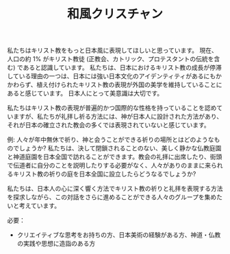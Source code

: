 ﻿---
widget: blank
active: true
headless: true
weight: 15

title: 和風クリスチャン

design:
  columns: "2"

  #spacing:
  #  padding: ["20px", "0", "20px", "0"]

---

私たちはキリスト教をもっと日本風に表現してほしいと思っています。 現在、人口の約 1% がキリスト教徒 (正教会、カトリック、プロテスタントの伝統を含む) であると認識しています。 私たちは、日本におけるキリスト教の成長が停滞している理由の一つは、日本には強い日本文化のアイデンティティがあるにもかかわらず、植え付けられたキリスト教の表現が外国の美学を維持していることにあると感じています。 日本人にとって美意識は大切です。

私たちはキリスト教の表現が普遍的かつ国際的な性格を持っていることを認めていますが、私たちが礼拝し祈る方法には、神が日本人に設計された方法があり、それが日本の確立された教会の多くでは表現されていないと感じています。

例: 人々が年中無休で祈り、神と会うことができる祈りの場所とはどのようなものでしょうか? 私たちは、決して閉鎖されることのない、美しく静かな仏教庭園と神道庭園を日本全国で訪れることができます。教会の礼拝に出席したり、街頭で伝道者に自分のことを説明したりする必要がなく、人々がありのままに来られるキリスト教の祈りの庭を日本全国に設立したらどうなるでしょうか?

私たちは、日本人の心に深く響く方法でキリスト教の祈りと礼拝を表現する方法を探求しながら、この対話をさらに進めることができる人々のグループを集めたいと考えています。

必要：

- クリエイティブな思考をお持ちの方、日本美術の経験がある方、神道・仏教の実践や思想に造詣のある方